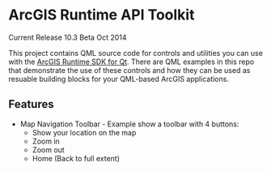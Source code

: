 ArcGIS Runtime API Toolkit
==========================

Current Release 10.3 Beta Oct 2014

This project contains QML source code for controls and utilities you can use with the [ArcGIS Runtime SDK for Qt](http://developers.arcgis.com/qt). There are QML examples in this repo that demonstrate the use of these controls and how they can be used as resuable building blocks for your QML-based ArcGIS applications.

## Features

- Map Navigation Toolbar - Example show a toolbar with 4 buttons: 
    -   Show your location on the map
    -   Zoom in
    -   Zoom out
    -   Home (Back to full extent)
